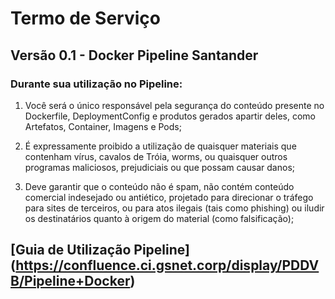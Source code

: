# Termo de Serviço
## Versão 0.1 - Docker Pipeline Santander
### Durante sua utilização no Pipeline:

1. Você será o único responsável pela segurança do conteúdo presente no Dockerfile, DeploymentConfig e produtos gerados apartir deles, como Artefatos, Container, Imagens e Pods;

2. É expressamente proibido a utilização de quaisquer materiais que contenham vírus, cavalos de Tróia, worms, ou quaisquer outros programas maliciosos, prejudiciais ou que possam causar danos;

3. Deve garantir que o conteúdo não é spam, não contém conteúdo comercial indesejado ou antiético, projetado para direcionar o tráfego para sites de terceiros, ou para atos ilegais (tais como phishing) ou iludir os destinatários quanto à origem do material (como falsificação);



## [Guia de Utilização Pipeline] (https://confluence.ci.gsnet.corp/display/PDDVB/Pipeline+Docker)